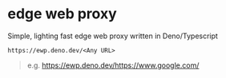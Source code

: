 # edge web proxy

Simple, lighting fast edge web proxy written in Deno/Typescript

`https://ewp.deno.dev/<Any URL>`

> e.g. https://ewp.deno.dev/https://www.google.com/
